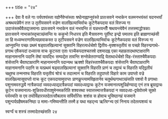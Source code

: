 +++
title = "२४"

+++
देवा वै वले गाः पर्यपश्यंस्ता यज्ञेनैवेप्संस्ताः षष्ठेनाह्नाप्नुवंस्ते
प्रातःसवने नभाकेन वलमनभयंस्तं यदनभयाँ अश्रथयन्नेवैनं तत्त उ
तृतीयसवने वज्रेण वालखिल्याभिर्वाचः कूटेनैकपदया वलं
विरुज्य गा उदाजंस्तथैवैतद्यजमानाः प्रातःसवने नभाकेन वलं नभयन्ति
तं यन्नभयन्तीँ श्रथयन्त्येवैनं तत्तस्माद्धोत्रकाः प्रातःसवने
नाभाकांस्तृचाञ्छंसन्ति यः ककुभो निधारय इति
मैत्रावरुणः पूर्वीष्ट इन्द्रो पमातय इति
ब्राह्मणाच्छंसी ता हि मध्यम्भराणामित्यछावाकस्त
उ तृटीयसवने वज्रेण वालखिल्याभिर्वाचः कूटेनैकपदया वलं विरुज्य गा
आप्नुवन्ति पच्छः प्रथमं षड्वालखिल्यानां सूक्तानि
विहरत्यर्धर्चशो द्वितीय-मृक्शस्तृतीयं स पच्छो
विहरन्प्रगाथे-प्रगाथ एवैकपदां दध्यात्स वाचः
कूटस्ता एताः पञ्चैकपदाश्चतस्रो दशमादह्न एका महाव्रतादथाष्टाक्षराणि
माहानामनानि पदानि तेषां यावद्भिः सम्पद्येत तावन्ति
शन्सेन्नेतराण्याद्रि येताथार्धर्चशो
विह-रंस्ताश्चैवैकपदाः शंसेत्तानि चैवाष्टाक्षराणि
माहानामनानि पदान्यथ ऋक्शो विहरंस्ताश्चैवैकपदाः
शंसेत्तानि चैवाष्टाक्षराणि माहानामनानि पदानि स
यत्प्रथमं षड्वालखिल्यानां सूक्तानि विहरति प्राणं च तद्वाचं च
विहरति यद्द्वितीयं चक्षुश्च तन्मनश्च विहरति यत्तृतीयं श्रोत्रं च
तदात्मानं च विहरति तदुपाप्तो विहारे काम उपाप्तो वज्रे
वालखिल्यासूपाप्तो वाचः कूट एकपदायामुपाप्तः प्राणकॢप्त्यामविहृतानेव
चतुर्थम्प्रगाथाञ्छंसति पशवो वै प्रगाथाः पशूनामवरुद्ध्यै नात्रैकपदां
व्यवदध्याद्यदत्रैकपदां व्यवदध्याद्वाचः कूटेन
यजमानात्पशून्निर्हण्याद्य एनं तत्र
ब्रूयाद्वाचः कूटेन यजमानात्प-शून्निरवधीरपशुमेनमकरिति शश्वत्तथा
स्यात्तस्मात्तत्रैकपदां न व्यवदध्या-द्व्येवोत्तमे सूक्ते
पर्यस्यति स एव तयोर्विहारस्तदेतत्सौबलाय सर्पिर्वात्सिः शशंस स
होवाच भूयिष्ठानहं यजमाने पशून्पर्यग्रहैषमकनिष्ठा उ
मामा-गमिष्यन्तीति तस्मै ह यथा महद्भ्य
ऋत्विग्भ्य एवं निनाय तदेतत्पशव्यं च 

स्वर्ग्यं च शस्त्रं तस्मादेतच्छंसति २४


